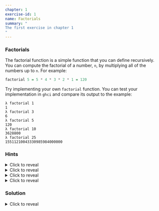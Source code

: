 ```yaml
---
chapter: 1
exercise-id: 1
name: Factorials
summary: "
The first exercise in chapter 1
"
---
```


### Factorials

The factorial function is a simple function that you can define
recursively. You can compute the factorial of a number, `n`, by
multiplying all of the numbers up to `n`. For example:

```haskell
factorial 5 = 5 * 4 * 3 * 2 * 1 = 120
```

Try implementing your own `factorial` function. You can
test your implementation in `ghci` and compare its output to the example:

```
λ factorial 1
1
λ factorial 3
6
λ factorial 5
120
λ factorial 10
3628800
λ factorial 25
15511210043330985984000000
```

### Hints
<div class="hints">

<details>
<summary>Click to reveal</summary>
<div class="details-body-outer">
<div class="details-body">
Remember that a recursive function needs both a _base case_ that tells the
function to stop calling itself, and a _recursive case_ where the function calls
itself with a smaller value.

The _base case_ for your factorial function is when the number you are
calculating is less than, or equal to, one.
</div>
</div>
</details>

<details>
<summary>Click to reveal</summary>
<div class="details-body-outer">
<div class="details-body">
In the _recursive case_ of your function, you need to multiply the current
number by the _next smallest factorial_.
</div>
</div>
</details>

<details>
<summary>Click to reveal</summary>
<div class="details-body-outer">
<div class="details-body">
You can solve this problem using either `if` expressions or _guards_
</div>
</div>
</details>

<details>
<summary>Click to reveal</summary>
<div class="details-body-outer">
<div class="details-body">
Imagine that we'd use parentheses in the `factorial` example. We might have
written it like this:

```haskell
factorial 5 = 5 * (4 * (3 * (2 * 1)))
```

Think about what function would represent the value inside of each set of
parentheses.
</div>
</div>
</details>
</div>

### Solution

<div class="solution">
<details>
<summary>Click to reveal</summary>
<div class="details-body-outer">
<div class="details-body">
You can implement this function using either an `if` expression or a
guard. We'll look at both solutions, starting with the solution that uses an
`if` expression.

The first thing we need to do is write our function and define our base
case. We'll leave the rest of the function undefined for the moment:

```haskell
factorial n =
  if n <= 1
  then 1
  else undefined
```

Technically speaking, *factorial* is only defined for positive numbers. We
haven't yet learned how to prevent users from passing in negative numbers, so
we'll fall back to defensive programming practices and just check for any number
less than or equal to one. If our number is small enough, we'll return the
smallest factorial number: one.

What about for a larger factorial? In that case we need to multiply the current
number by the _next smallest_ factorial. What's the value of the next smallest
factorial? We can find it out using the `factorial` function:

```haskell
factorial n =
  if n <= 1
  then 1
  else n * factorial (n - 1)
```

As you can see in this example, the "next smallest factorial" is our recursive
call to `factorial` with the next smallest value, `n - 1`.

If you prefer guards, you'll notice that the implementation with them is nearly
identical:

```haskell
factorial n
  | n <= 1 = 1
  | otherwise = n * factorial (n - 1)
```
</div>
</div>
</details>
</div>
